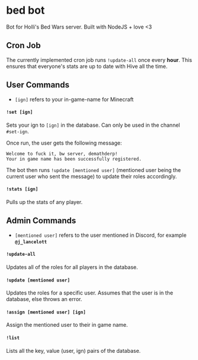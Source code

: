 # bed bot

Bot for Holli's Bed Wars server. Built with NodeJS + love <3

## Cron Job

The currently implemented cron job runs `!update-all` once every **hour**. This ensures that everyone's stats are up to date with Hive all the time.

## User Commands

* `[ign]` refers to your in-game-name for Minecraft

#### `!set [ign]`

Sets your ign to `[ign]` in the database. Can only be used in the channel `#set-ign`.

Once run, the user gets the following message:

```
Welcome to fuck it, bw server, demathderp!
Your in game name has been successfully registered.
```

The bot then runs `!update [mentioned user]` (mentioned user being the current user who sent the message) to update their roles accordingly.

#### `!stats [ign]`

Pulls up the stats of any player.

## Admin Commands

* `[mentioned user]` refers to the user mentioned in Discord, for example **`@j_lancelott`**

#### `!update-all`

Updates all of the roles for all players in the database.

#### `!update [mentioned user]`

Updates the roles for a specific user. Assumes that the user is in the database, else throws an error.

#### `!assign [mentioned user] [ign]`

Assign the mentioned user to their in game name.

#### `!list`

Lists all the key, value (user, ign) pairs of the database.